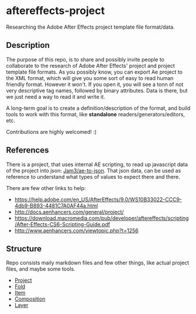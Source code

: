 # aftereffects-project

Researching the Adobe After Effects project template file format/data.

## Description

The purpose of this repo, is to share and possibly invite people to collaborate to the research of Adobe After Effects' project and project template file formats.
As you possibly know, you can export Ae project to the XML format, which will give you some sort of easy to read human friendly format. However it won't.
If you open it, you will see a tonn of not very descriptive tag names, followed by binary attributes. Data is there, but we just need a way to read it and write it.

A long-term goal is to create a definition/description of the format, and build tools to work with this format, like **standalone** readers/generators/editors, etc.

Contributions are highly welcomed! :)

## References

There is a project, that uses internal AE scripting, to read up javascript data of the project into json: [Jam3/ae-to-json](https://github.com/Jam3/ae-to-json).
That json data, can be used as reference to understand what types of values to expect there and there.

There are few other links to help:

* <https://help.adobe.com/en_US/AfterEffects/9.0/WS10B33022-CCC9-4db9-B893-4481C7A0AF44a.html>
* <http://docs.aenhancers.com/general/project/>
* <https://download.macromedia.com/pub/developer/aftereffects/scripting/After-Effects-CS6-Scripting-Guide.pdf>
* <http://www.aenhancers.com/viewtopic.php?t=1256>

## Structure

Repo consists maily markdown files and few other things, like actual project files, and maybe some tools.

 * [Project](project.md)
 * [Fold](fold.md)
 * [Item](item.md)
 * [Composition](composition.md)
 * [Layer](layer.md)
